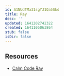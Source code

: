 ```yaml
---
id: A1NUdTMa31sgYJ1Qa5Skd
title: Ray
desc: ''
updated: 1641202742322
created: 1641105063864
stub: false
isDir: false
---
```


## Resources

- [Calm Code Ray](https://calmcode.io/ray/introduction.html)
